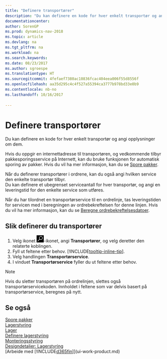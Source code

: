 ```yaml
---
title: "Definere transportører"
description: "Du kan definere en kode for hver enkelt transportør og angi opplysninger om dem."
documentationcenter: 
author: SorenGP
ms.prod: dynamics-nav-2018
ms.topic: article
ms.devlang: na
ms.tgt_pltfrm: na
ms.workload: na
ms.search.keywords: 
ms.date: 08/23/2017
ms.author: sgroespe
ms.translationtype: HT
ms.sourcegitcommit: 4fefaef7380ac10836fcac404eea006f55d8556f
ms.openlocfilehash: aa35d295c4c4f527a55394ca3777b978bd33e0b9
ms.contentlocale: nb-no
ms.lasthandoff: 10/16/2017

---
```

# <a name="how-to-set-up-shipping-agents"></a>Definere transportører
Du kan definere en kode for hver enkelt transportør og angi opplysninger om dem.  

Hvis du oppgir en internettadresse til transportøren, og vedkommende tilbyr pakkesporingsservice på Internett, kan du bruke funksjonen for automatisk sporing av pakker. Hvis du vil ha mer informasjon, kan du se [Spore pakker](sales-how-track-packages.md).

Når du definerer transportører i ordrene, kan du også angi hvilken service den enkelte transportør tilbyr.  
Du kan definere et ubegrenset serviceantall for hver transportør, og angi en leveringstid for den enkelte service som utføres.  

Når du har tilordnet en transportørservice til en ordrelinje, tas leveringstiden for servicen med i beregningen av ordrebekreftelsen for denne linjen. Hvis du vil ha mer informasjon, kan du se [Beregne ordrebekreftelsesdatoer](sales-how-to-calculate-order-promising-dates.md).

## <a name="to-set-up-a-shipping-agent"></a>Slik definerer du transportører  
1.  Velg ikonet ![Søk etter side eller rapport](media/ui-search/search_small.png "Søk etter side eller rapport")-ikonet, angi **Transportører**, og velg deretter den relaterte koblingen.  
2.  Fyll ut feltene etter behov. [!INCLUDE[tooltip-inline-tip](includes/tooltip-inline-tip_md.md)].  
3.  Velg handlingen **Transportørservice**.
4. I vinduet **Transportørservice** fyller du ut feltene etter behov.

> [!NOTE]  
>  Hvis du sletter transportøren på ordrelinjen, slettes også transportørservicekoden. Innholdet i feltene som var delvis basert på transportørservice, beregnes på nytt.  

## <a name="see-also"></a>Se også
[Spore pakker](sales-how-track-packages.md)    
[Lagerstyring](warehouse-manage-warehouse.md)  
[Lager](inventory-manage-inventory.md)  
[Definere lagerstyring](warehouse-setup-warehouse.md)     
[Monteringsstyring](assembly-assemble-items.md)    
[Designdetaljer: Lagerstyring](design-details-warehouse-management.md)  
[Arbeide med [!INCLUDE[d365fin](includes/d365fin_md.md)]](ui-work-product.md)  

